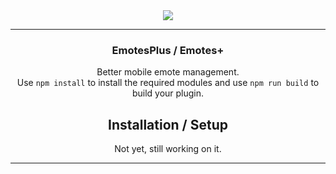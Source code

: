 <div align='center'>
   <img src='https://repo.enmity.app/banner.png' />
</div>

---

<div align='center'>
   <h3>EmotesPlus / Emotes+</h3>

  Better mobile emote management.<br/>
   Use `npm install` to install the required modules and use `npm run build` to build your plugin.

   ## Installation / Setup

   Not yet, still working on it.
</div>

---
